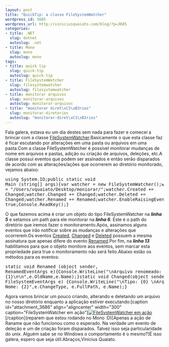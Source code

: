 ```yaml
--- 
layout: post
title: "QuickTip: a classe FileSystemWatcher"
wordpress_id: 3685
wordpress_url: http://viniciusquaiato.com/blog/?p=3685
categories: 
- title: .NET
  slug: dotnet
  autoslug: .net
- title: Mono
  slug: mono
  autoslug: mono
tags: 
- title: quick tip
  slug: quick-tip
  autoslug: quick-tip
- title: FileSystemWatcher
  slug: filesystemwatcher
  autoslug: filesystemwatcher
- title: monitorar arquivos
  slug: monitorar-arquivos
  autoslug: monitorar-arquivos
- title: "monitorar diret\xC3\xB3rios"
  slug: monitorar-diretorios
  autoslug: "monitorar-diret\xC3\xB3rios"
---
```

Fala galera, estava eu um dia destes sem nada para fazer e comecei a brincar com a classe [FileSystemWatcher](http://msdn.microsoft.com/en-US/library/system.io.filesystemwatcher.aspx).Basicamente o que esta classe faz é ficar escutando por alterações em uma pasta ou arquivos em uma pasta.Com a classe FileSystemWatcher é possível monitorar mudanças de nome em arquivos e pastas, adição ou criação de arquivos, deleções, etc.A classe possui eventos que podem ser assinados e então serão disparados de acordo com as alterações/ações que ocorrerem ao diretório monitorado, vejamos abaixo:<pre lang="csharp" line="1">using System.IO;public static void Main (string[] args){var watcher = new FileSystemWatcher();watcher.Path = "/Users/vquaiato/Desktop/moniorar/";watcher.Created += Changed;watcher.Changed += Changed;watcher.Deleted += Changed;watcher.Renamed += Renamed;watcher.EnableRaisingEvents = true;Console.ReadKey();}</pre>O que fazemos acima é criar um objeto do tipo FileSystemWatcher na **_linha 5_** e setamos um path para ele monitorar na **_linha 6_**. Este é o path do diretório que iremos fazer o monitoramento.Após, assinamos alguns eventos que irão notificar sobre as mudanças e alterações que ocorrerem.Os eventos [Created](http://msdn.microsoft.com/en-US/library/system.io.filesystemwatcher.created.aspx), [Changed](http://msdn.microsoft.com/en-US/library/system.io.filesystemwatcher.changed.aspx) e [Deleted](http://msdn.microsoft.com/en-US/library/system.io.filesystemwatcher.deleted.aspx) possuem a mesma assinatura que apenas difere do evento [Renamed](http://msdn.microsoft.com/en-US/library/system.io.filesystemwatcher.renamed.aspx).Por fim, na **_linha 13_** habilitamos para que o objeto monitore aos eventos, sem marcar esta propriedade para true o monitoramento não será feito.Abaixo estão os métodos para os eventos:<pre lang="csharp">static void Renamed (object sender, RenamedEventArgs e){Console.WriteLine("\nArquivo renomeado: {0} para {1}\n\n",e.OldName,e.Name);}static void Changed(object sender, FileSystemEventArgs e) {Console.WriteLine("\nTipo: {0} \nArquivo: {1}, Nome: {2}",e.ChangeType, e.FullPath, e.Name);}</pre>Agora vamos brincar um pouco criando, alterando e deletando um arquivo no nosso diretório enquanto a aplicação estiver executando:[caption id="attachment_3686" align="aligncenter" width="300" caption="FileSystemWatcher em ação"][![FileSystemWatcher em ação](http://viniciusquaiato.com/blog/wp-content/uploads/2011/06/Screen-shot-2011-06-12-at-10.05.42-PM-300x195.png "FileSystemWatcher em ação")](http://viniciusquaiato.com/blog/wp-content/uploads/2011/06/Screen-shot-2011-06-12-at-10.05.42-PM.png)[/caption](reparem que estou rodando no Mono :D)[Apenas a ação de Raname que não funcionou como o esperado. Na verdade um evento de deleção e um de criação foram disparados. Talvez isso seja particularidade do unix. Alguém sabe se no Windows o comportamento é o mesmo?]É isso galera, espero que seja útil.Abraços,Vinicius Quaiato.
